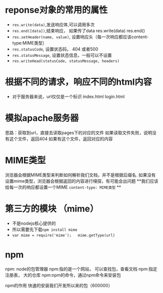 # reponse对象的常用的属性

+ `res.write(data)`,发送响应体,可以调用多次
+ `res.end([data])`,结束响应， 如果传了data res.write(data) res.end()
+ `res.setHeader(name, value)`, 设置响应头（每一次响应都应该content-type:MIME类型）
+ `res.statusCode`, 设置状态码， 404 或者500
+ `res.statusMessage`, 设置状态信息，一般可以不设置
+ `res.writeHead(statusCode, statusMessage, headers)`

# 根据不同的请求，响应不同的html内容
+ 对于服务器来说，url仅仅是一个标识   index.html login.html

# 模拟apache服务器

思路：获取到url，直接去读取pages下的对应的文件
  如果读取文件失败，说明没有这个文件，返回404
  如果有这个文件，返回对应的内容

# MIME类型
浏览器会根据MIME类型来判断如何解析我们文档，并不是根据后缀名.
如果没有设置mime类型，浏览器会根据返回的内容进行嗅探，有可能会出问题
**我们应该给每一次的响应都设置一个MIME  `content-type: MIME类型` **

# 第三方的模块 （mime）
+ 不是nodejs核心提供的
+ 所以需要先下载`npm install mime`
+ ` var mime = require('mime');   mime.getType(url)   `


# npm
  npm: node的包管理器
    npm:指的是一个网站，  可以查找包，查看文档
    npm:指定注册表， 大的仓库
    npm:npm的命令，通过npm命令来安装包

  npm的作用
    快速的安装我们开发所以来的包（600000）